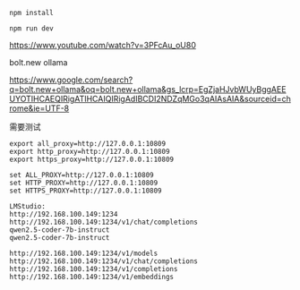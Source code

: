 ```
npm install
```

```
npm run dev
```

https://www.youtube.com/watch?v=3PFcAu_oU80

bolt.new ollama

https://www.google.com/search?q=bolt.new+ollama&oq=bolt.new+ollama&gs_lcrp=EgZjaHJvbWUyBggAEEUYOTIHCAEQIRigATIHCAIQIRigAdIBCDI2NDZqMGo3qAIAsAIA&sourceid=chrome&ie=UTF-8


需要测试

```
export all_proxy=http://127.0.0.1:10809
export http_proxy=http://127.0.0.1:10809
export https_proxy=http://127.0.0.1:10809
```

```
set ALL_PROXY=http://127.0.0.1:10809
set HTTP_PROXY=http://127.0.0.1:10809
set HTTPS_PROXY=http://127.0.0.1:10809
```

```
LMStudio:
http://192.168.100.149:1234
http://192.168.100.149:1234/v1/chat/completions
qwen2.5-coder-7b-instruct
qwen2.5-coder-7b-instruct

http://192.168.100.149:1234/v1/models
http://192.168.100.149:1234/v1/chat/completions
http://192.168.100.149:1234/v1/completions
http://192.168.100.149:1234/v1/embeddings
```